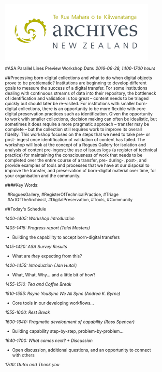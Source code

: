 ﻿![image](src/images/archives-nz-logo.png)

#ASA Parallel Lines Preview Workshop
*Date: 2016-09-28, 1400-1700 hours*

##Processing born-digital collections and what to do when digital objects prove to be problematic? 
Institutions are beginning to develop different goals to measure the success of a digital transfer. For some institutions dealing with continuous streams of data into their repository, the bottleneck of identification and validation is too great – content needs to be triaged quickly but should later be re-visited. For institutions with smaller born-digital collections, there is an opportunity to be more flexible with core digital preservation practices such as identification. Given the opportunity to work with smaller collections, decision making can often be idealistic, but sometimes it does require a more pragmatic approach – transfer may be complete – but the collection still requires work to improve its overall fidelity. This workshop focuses on the steps that we need to take pre- or post- ingest once identification of validation of content has failed. The workshop will look at the concept of a Rogues Gallery for isolation and analysis of content pre-ingest; the use of issues logs (a register of technical practice) for maintaining the consciousness of work that needs to be completed over the entire course of a transfer, pre- during-, post-, and provide examples of tools and processes that we have at our disposal to improve the transfer, and preservation of born-digital material over time, for your organisation and the community.

####Key Words: 

&nbsp; #RoguesGallery, #RegisterOfTechnicalPractice, #Triage <br/>
&nbsp; #ArtOfTheArchivist, #DigitalPreservation, #Tools, #Community

##Today's Schedule

*1400-1405: Workshop Introduction*

*1405-1415: Progress report (Talei Masters)*
* Building the capability to accept born-digital transfers

*1415-1420: ASA Survey Results*
* What are *they* expecting from this?

*1420-1455: Introduction (Jan Hutař)*
* What, What, Why... and a little bit of how?

*1455-1510: Tea and Coffee Break*

*1510-1555: Rsync YouSync We All Sync (Andrea K. Byrne)*
* Core tools in our developing workflows...

*1555-1600: Rest Break*

*1600-1640: Pragmatic development of capability (Ross Spencer)*
* Building capability step-by-step, problem-by-problem... 

*1640-1700: What comes next? + Discussion*
* Open discussion, additional questions, and an opportunity to connect with others

*1700: Outro and Thank you*
